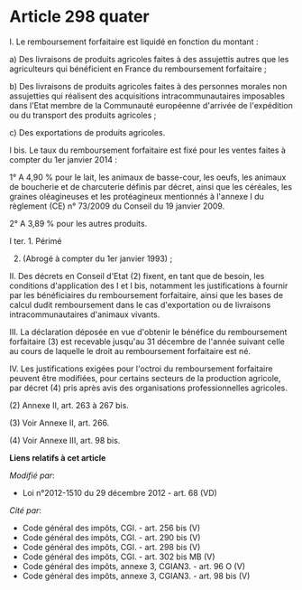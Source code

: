 # Article 298 quater

I. Le remboursement forfaitaire est liquidé en fonction du montant : 

a) Des livraisons de produits agricoles faites à des assujettis autres que les agriculteurs qui bénéficient en France du
remboursement forfaitaire ; 

b) Des livraisons de produits agricoles faites à des personnes morales non assujetties qui réalisent des acquisitions
intracommunautaires imposables dans l'Etat membre de la Communauté européenne d'arrivée de l'expédition ou du transport des
produits agricoles ; 

c) Des exportations de produits agricoles.

I bis. Le taux du remboursement forfaitaire est fixé pour les ventes faites à compter du 1er janvier 2014 : 

1° A 4,90 % pour le lait, les animaux de basse-cour, les oeufs, les animaux de boucherie et de charcuterie définis par
décret, ainsi que les céréales, les graines oléagineuses et les protéagineux mentionnés à l'annexe I du règlement (CE) n°
73/2009 du Conseil du 19 janvier 2009. 

2° A 3,89 % pour les autres produits.

I ter. 1. Périmé 

2. (Abrogé à compter du 1er janvier 1993) ; 

II. Des décrets en Conseil d'Etat (2) fixent, en tant que de besoin, les conditions d'application des I et I bis, notamment
les justifications à fournir par les bénéficiaires du remboursement forfaitaire, ainsi que les bases de calcul dudit
remboursement dans le cas d'exportation ou de livraisons intracommunautaires d'animaux vivants. 

III. La déclaration déposée en vue d'obtenir le bénéfice du remboursement forfaitaire (3) est recevable jusqu'au 31 décembre
de l'année suivant celle au cours de laquelle le droit au remboursement forfaitaire est né. 

IV. Les justifications exigées pour l'octroi du remboursement forfaitaire peuvent être modifiées, pour certains secteurs de
la production agricole, par décret (4) pris après avis des organisations professionnelles agricoles. 

(2) Annexe II, art. 263 à 267 bis. 

(3) Voir Annexe II, art. 266. 

(4) Voir Annexe III, art. 98 bis.

**Liens relatifs à cet article**

_Modifié par_:

  - Loi n°2012-1510 du 29 décembre 2012 - art. 68 (VD)

_Cité par_:

  - Code général des impôts, CGI. - art. 256 bis (V)
  - Code général des impôts, CGI. - art. 290 bis (V)
  - Code général des impôts, CGI. - art. 298 bis (V)
  - Code général des impôts, CGI. - art. 302 bis MB (V)
  - Code général des impôts, annexe 3, CGIAN3. - art. 96 O (V)
  - Code général des impôts, annexe 3, CGIAN3. - art. 98 bis (V)

